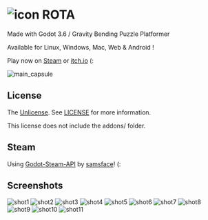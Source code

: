 # ![icon](media/image/icon/icon48.png) ROTA
Made with Godot 3.6 / Gravity Bending Puzzle Platformer 

Available for Linux, Windows, Mac, Web & Android !

Play now on [Steam](https://store.steampowered.com/app/1993830/ROTA/) or [itch.io](https://harmonyhoney.itch.io/rota) (:

![main_capsule](media/image/assets/main_capsule.png)

## License
The [Unlicense](https://unlicense.org/). See [LICENSE](LICENSE) for more information.

This license does not include the addons/ folder.

## Steam
Using [Godot-Steam-API](https://github.com/samsface/godot-steam-api) by [samsface](https://github.com/samsface/)! (:

## Screenshots
![shot1](media/image/assets/screens/thumb/1.png)
![shot2](media/image/assets/screens/thumb/2.png)
![shot3](media/image/assets/screens/thumb/3.png)
![shot4](media/image/assets/screens/thumb/4.png)
![shot5](media/image/assets/screens/thumb/5.png)
![shot6](media/image/assets/screens/thumb/6.png)
![shot7](media/image/assets/screens/thumb/7.png)
![shot8](media/image/assets/screens/thumb/8.png)
![shot9](media/image/assets/screens/thumb/9.png)
![shot10](media/image/assets/screens/thumb/10.png)
![shot11](media/image/assets/screens/thumb/11.png)

